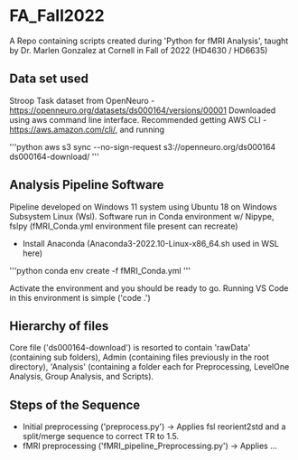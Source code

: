 # FA_Fall2022
A Repo containing scripts created during 'Python for fMRI Analysis', taught by Dr. Marlen Gonzalez at Cornell in Fall of 2022 (HD4630 / HD6635)

## Data set used
Stroop Task dataset from OpenNeuro - https://openneuro.org/datasets/ds000164/versions/00001
Downloaded using aws command line interface. Recommended getting AWS CLI - https://aws.amazon.com/cli/, and running

'''python
aws s3 sync --no-sign-request s3://openneuro.org/ds000164 ds000164-download/
'''

## Analysis Pipeline Software
Pipeline developed on Windows 11 system using Ubuntu 18 on Windows Subsystem Linux (Wsl).
Software run in Conda environment w/ Nipype, fslpy (fMRI_Conda.yml environment file present can recreate)
- Install Anaconda (Anaconda3-2022.10-Linux-x86_64.sh used in WSL here)

'''python
conda env create -f fMRI_Conda.yml
'''

Activate the environment and you should be ready to go. Running VS Code in this environment is simple ('code .')

## Hierarchy of files
Core file ('ds000164-download') is resorted to contain 'rawData' (containing sub folders), Admin (containing files previously in the root directory), 'Analysis' (containing a folder each for Preprocessing, LevelOne Analysis, Group Analysis, and Scripts).

## Steps of the Sequence
- Initial preprocessing ('preprocess.py') -> Applies fsl reorient2std and a split/merge sequence to correct TR to 1.5.
- fMRI preprocessing ('fMRI_pipeline_Preprocessing.py') -> Applies ...
